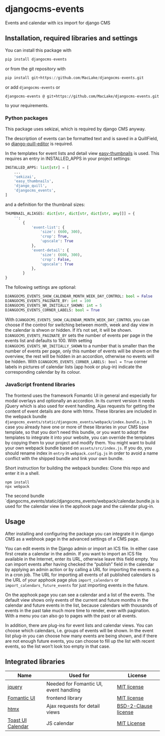 # djangocms-events

Events and calendar with ics import for django CMS

## Installation, required libraries and settings

You can install this package with

```python
pip install djangocms-events
```

 or from the git repository with

```python
pip install git+https://github.com/MacLake/djangocms-events.git
```

or add  `djangocms-events` or 

```
djangocms-events @ git+https://github.com/MacLake/djangocms-events.git
```

to your requirements.

### Python packages

This package uses sekizai, which is required by django CMS anyway.

The description of events can be formatted text and is saved in a QuillField,
so [django-quill-editor](https://pypi.org/project/django-quill-editor/) is required.

In the templates for event lists and detail
view [easy-thumbnails](https://github.com/SmileyChris/easy-thumbnails) is used. This requires
an entry in INSTALLED_APPS in your project settings:

```python
INSTALLED_APPS: list[str] = [
    ...
    'sekizai',
    'easy_thumbnails',
    'django_quill',
    'djangocms_events',
]
```

and a definition for the thumbnail sizes:

```python
THUMBNAIL_ALIASES: dict[str, dict[str, dict[str, any]]] = {
    '':
        {
            'event-list': {
                'size': (600, 300),
                'crop': True,
                'upscale': True
            },
            'event-detail': {
                'size': (600, 300),
                'crop': False,
                'upscale': True
            },
        }
}
```

The following settings are optional:

```python
DJANGOCMS_EVENTS_SHOW_CALENDAR_MONTH_WEEK_DAY_CONTROL: bool = False
DJANGOCMS_EVENTS_PAGINATE_BY: int = 100
DJANGOCMS_EVENTS_NR_INITIALLY_SHOWN: int = 5
DJANGOCMS_EVENTS_CORNER_LABELS: bool = True
```

With `DJANGOCMS_EVENTS_SHOW_CALENDAR_MONTH_WEEK_DAY_CONTROL` you can choose if the control for
switching between month, week and day view in the calendar is shwon or hidden. If it’s not set, it
will be shown. `DJANGOCMS_EVENTS_PAGINATE_BY` sets the number of events per page in the events list
and defaults to 100. With setting `DJANGOCMS_EVENTS_NR_INITIALLY_SHOWN` to a number that is smaller
than the number of events per page, only this number of events will be shown on the overview, the
rest will be hidden in an accordion, otherwise no events will be hidden. With
`DJANGOCMS_EVENTS_CORNER_LABELS: bool = True` corner labels in pictures of calendar lists (app hook
or plug-in) indicate the corresponding calendar by its colour.

### JavaScript frontend libraries

The frontend uses the framework Fomantic UI in general and especially for modal overlays and
optionally an accordion. In its current version it needs jQuery which is also used for event
handling. Ajax requests for getting the content of event details are done with htmx. These libraries
are included in the webpack bundle
`djangocms_events/static/djangocms_events/webpack/index.bundle.js`. In case you already have one or
more of these libraries in your CMS base template, so that you don’t need this bundle, or you want
to adopt the templates to integrate it into your website, you can override the templates by copying
them to your project and modify them. You might want to build your own webpack bundle based
on `assets/src/index.js`. If you do, you should rename index in `entry` in `webpack.config.js` in
order to avoid a name conflict with the shipped bundle and link your own bundle.

Short instruction for building the webpack bundles: Clone this repo and enter it in a shell.

```shell
npm install
npx webpack
```

The second bundle `djangocms_events/static/djangocms_events/webpack/calendar.bundle.js is used for
the calendar view in the apphook page and the calendar plug-in.

## Usage

After installing and configuring the package you can integrate it in django CMS as a webhook page in
the advanced settings of a CMS page.

You can edit events in the Django admin or import an ICS file. In either case first create a
calendar in the admin. If you want to import an ICS file available in the Internet, enter its URL,
otherwise leave this field empty. You can import events after having checked the “publish” field in
the calendar by applying an admin action or by calling a URL for importing the events e.g. in a
cron job. The URL for importing all events of all published calendars is the URL of your apphook
page plus `import_calendars` or `import_calendars_future_events` for just importing events in the
future.

On the apphook page you can see a calendar and a list of the events. The default view shows only
events of the current and future months in the calendar and future events in the list, because
calendars with thousands of events in the past take much more time to render, even with pagination.
With a menu you can also go to pages with the past or all events.

In addition, there are plug-ins for event lists and calendar views. You can choose which calendars,
i.e. groups of events will be shown. In the event list plug-in you can choose how many events
are being shown, and if there are not enough future events, you can choose to fill up the list with
recent events, so the list won’t look too empty in that case.

## Integrated libraries

| Name                                                   | Used for                               | License                                                                            |
|--------------------------------------------------------|----------------------------------------|------------------------------------------------------------------------------------|
| [jquery](https://jquery.com/)                          | Needed for Fomantic UI, event handling | [MIT license](https://github.com/jquery/jquery/blob/main/LICENSE.txt)              |
| [Fomantic UI](https://fomantic-ui.com/ )               | frontend library                       | [MIT license](https://github.com/jquery/jquery/blob/main/LICENSE.txt)              
| [htmx](https://htmx.org/)                              | Ajax requests for detail views         | [BSD-2-Clause license](https://github.com/bigskysoftware/htmx/blob/master/LICENSE) 
| [Toast UI Calendar](https://ui.toast.com/tui-calendar) | JS calendar                            | [MIT License](https://github.com/nhn/tui.calendar/blob/main/LICENSE)               

